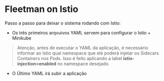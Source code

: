 # Fleetman on Istio

 Passo a passo para deixar o sistema rodando com Istio:

- Os três primeiros arqvuivos YAML servem para configurar o Istio + Minikube
> Atenção, antes de executar o YAML da aplicação, é necessário informar ao Istio qual namespace que ele poderá injetar os Sidecars Containers nos Pods. Isso é feito aplicando a label **istio-injection=enabled** no namespace desejado.
- O Último YAML irá subir a aplicação